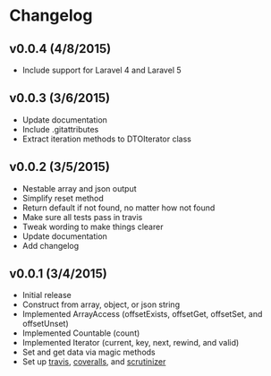 Changelog
=========

v0.0.4 (4/8/2015)
-----------------
* Include support for Laravel 4 and Laravel 5


v0.0.3 (3/6/2015)
------------------
* Update documentation
* Include .gitattributes
* Extract iteration methods to DTOIterator class


v0.0.2 (3/5/2015)
------------------
* Nestable array and json output
* Simplify reset method
* Return default if not found, no matter how not found
* Make sure all tests pass in travis
* Tweak wording to make things clearer
* Update documentation
* Add changelog


v0.0.1 (3/4/2015)
------------------
* Initial release
* Construct from array, object, or json string
* Implemented ArrayAccess (offsetExists, offsetGet, offsetSet, and offsetUnset)
* Implemented Countable (count)
* Implemented Iterator (current, key, next, rewind, and valid)
* Set and get data via magic methods
* Set up [travis](travis-ci.org/kumuwai/data-transfer-object), [coveralls](coveralls.io/r/kumuwai/data-transfer-object), and [scrutinizer](scrutinizer-ci.com/g/kumuwai/data-transfer-object)
